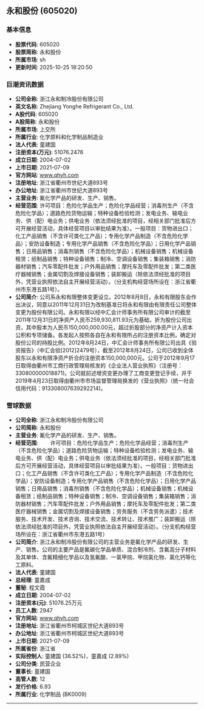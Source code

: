 ## 永和股份 (605020)

### 基本信息

- **股票代码**: 605020
- **股票简称**: 永和股份
- **所属市场**: sh
- **更新时间**: 2025-10-25 18:20:50

### 巨潮资讯数据

- **公司全称**: 浙江永和制冷股份有限公司
- **英文名称**: Zhejiang Yonghe Refrigerant Co., Ltd.
- **A股代码**: 605020
- **A股简称**: 永和股份
- **所属市场**: 上交所
- **所属行业**: 化学原料和化学制品制造业
- **法人代表**: 童建国
- **注册资本(万元)**: 51076.2476
- **成立日期**: 2004-07-02
- **上市日期**: 2021-07-09
- **官方网站**: www.qhyh.com
- **注册地址**: 浙江省衢州市世纪大道893号
- **办公地址**: 浙江省衢州市世纪大道893号
- **主营业务**: 氟化学产品的研发、生产、销售。
- **经营范围**: 许可项目：危险化学品生产；危险化学品经营；消毒剂生产（不含危险化学品）；道路危险货物运输；特种设备检验检测；发电业务、输电业务、供（配）电业务；供电业务（依法须经批准的项目，经相关部门批准后方可开展经营活动，具体经营项目以审批结果为准）。一般项目：货物进出口；化工产品销售（不含许可类化工产品）；专用化学产品制造（不含危险化学品）；安防设备制造；专用化学产品销售（不含危险化学品）；日用化学产品销售；日用品销售；消毒剂销售（不含危险化学品）；机械设备销售；机械设备租赁；纸制品销售；特种设备销售；制冷、空调设备销售；集装箱销售；消防器材销售；汽车零配件批发；户外用品销售；摩托车及零配件批发；第二类医疗器械销售；金属切割及焊接设备销售；装卸搬运（除依法须经批准的项目外，凭营业执照依法自主开展经营活动）。（分支机构经营场所设在：浙江省衢州市东港五路1号）。
- **公司简介**: 公司系永和有限整体变更设立。2012年8月8日，永和有限股东会作出决议，同意以2011年12月31日为改制基准日将永和有限由有限责任公司整体变更为股份有限公司。永和有限以经中汇会计师事务所有限公司审计的截至2011年12月31日的净资产人民币259,930,811.93元为基础，折为股份公司出资，其中股本为人民币150,000,000.00元，超过折股部分的净资产计入资本公积和专项储备。各发起人按照各自在永和有限所占的注册资本比例，确定对股份公司的持股比例。2012年8月24日，中汇会计师事务所有限公司出具《验资报告》（中汇会验[2012]2479号），截至2012年8月24日，公司已收到全体股东以永和有限净资产折合的注册资本150,000,000元。公司于2012年9月17日取得由衢州市工商行政管理局核发的《企业法人营业执照》（注册号：330800000018871)。公司就前述增资变更办理了工商变更登记手续，并于2019年4月23日取得由衢州市市场监督管理局换发的《营业执照》（统一社会信用代码：913308007639292214)。

### 雪球数据

- **公司全称**: 浙江永和制冷股份有限公司
- **公司简称**: 永和股份
- **主营业务**: 氟化学产品的研发、生产、销售。
- **经营范围**: 　　许可项目：危险化学品生产；危险化学品经营；消毒剂生产（不含危险化学品）；道路危险货物运输；特种设备检验检测；发电业务、输电业务、供（配）电业务；供电业务（依法须经批准的项目，经相关部门批准后方可开展经营活动，具体经营项目以审批结果为准）。一般项目：货物进出口；化工产品销售（不含许可类化工产品）；专用化学产品制造（不含危险化学品）；安防设备制造；专用化学产品销售（不含危险化学品）；日用化学产品销售；日用品销售；消毒剂销售（不含危险化学品）；机械设备销售；机械设备租赁；纸制品销售；特种设备销售；制冷、空调设备销售；集装箱销售；消防器材销售；汽车零配件批发；户外用品销售；摩托车及零配件批发；第二类医疗器械销售；金属切割及焊接设备销售；劳务服务（不含劳务派遣）；技术服务、技术开发、技术咨询、技术交流、技术转让、技术推广；装卸搬运（除依法须经批准的项目外，凭营业执照依法自主开展经营活动）。（分支机构经营场所设在：浙江省衢州市东港五路1号）
- **公司简介**: 浙江永和制冷股份有限公司的主营业务是氟化学产品的研发、生产、销售。公司的主要产品是氟碳化学品单质、混合制冷剂、含氟高分子材料及其单体、含氟精细化学品以及氢氟酸、一氯甲烷、甲烷氯化物、氯化钙等化工原料。
- **法人代表**: 童建国
- **总经理**: 童嘉成
- **董秘**: 程文霞
- **成立日期**: 2004-07-02
- **注册资本(元)**: 51076.25万元
- **员工人数**: 2947
- **官方网站**: www.qhyh.com
- **注册地址**: 浙江省衢州市柯城区世纪大道893号
- **办公地址**: 浙江省衢州市柯城区世纪大道893号
- **上市日期**: 2021-07-09
- **所属省份**: 浙江省
- **实际控制人**: 童建国 (36.52%)，童嘉成 (2.89%)
- **公司分类**: 民营企业
- **董事长**: 童建国
- **高管人数**: 12
- **发行价格**: 6.93
- **所属行业**: 化学制品 (BK0009)

---